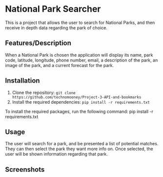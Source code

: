 # National Park Searcher

This is a project that allows the user to search for National Parks, and then receive in depth data regarding the park of choice. 

## Features/Description

When a National Park is chosen the application will display its name, park code, latitude, longitude, phone number, email, 
a description of the park, an image of the park, and a current forecast for the park.

## Installation

1. Clone the repository: `git clone https://github.com/technomooney/Project-3-API-and-bookmarks`
2. Install the required dependencies: `pip install -r requirements.txt`

To install the required packages, run the following command:
pip install -r requirements.txt

## Usage

The user will search for a park, and be presented a list of potential matches. They can then select the park they want more info on.
Once selected, the user will be shown information regarding that park.

## Screenshots
